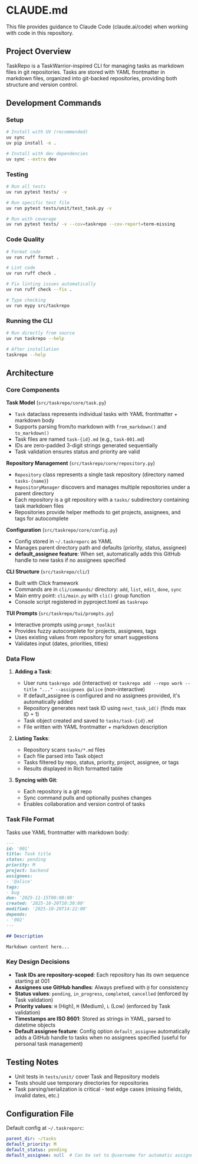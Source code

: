 # CLAUDE.md

This file provides guidance to Claude Code (claude.ai/code) when working with code in this repository.

## Project Overview

TaskRepo is a TaskWarrior-inspired CLI for managing tasks as markdown files in git repositories. Tasks are stored with YAML frontmatter in markdown files, organized into git-backed repositories, providing both structure and version control.

## Development Commands

### Setup
```bash
# Install with UV (recommended)
uv sync
uv pip install -e .

# Install with dev dependencies
uv sync --extra dev
```

### Testing
```bash
# Run all tests
uv run pytest tests/ -v

# Run specific test file
uv run pytest tests/unit/test_task.py -v

# Run with coverage
uv run pytest tests/ -v --cov=taskrepo --cov-report=term-missing
```

### Code Quality
```bash
# Format code
uv run ruff format .

# Lint code
uv run ruff check .

# Fix linting issues automatically
uv run ruff check --fix .

# Type checking
uv run mypy src/taskrepo
```

### Running the CLI
```bash
# Run directly from source
uv run taskrepo --help

# After installation
taskrepo --help
```

## Architecture

### Core Components

**Task Model** (`src/taskrepo/core/task.py`)
- `Task` dataclass represents individual tasks with YAML frontmatter + markdown body
- Supports parsing from/to markdown with `from_markdown()` and `to_markdown()`
- Task files are named `task-{id}.md` (e.g., `task-001.md`)
- IDs are zero-padded 3-digit strings generated sequentially
- Task validation ensures status and priority are valid

**Repository Management** (`src/taskrepo/core/repository.py`)
- `Repository` class represents a single task repository (directory named `tasks-{name}`)
- `RepositoryManager` discovers and manages multiple repositories under a parent directory
- Each repository is a git repository with a `tasks/` subdirectory containing task markdown files
- Repositories provide helper methods to get projects, assignees, and tags for autocomplete

**Configuration** (`src/taskrepo/core/config.py`)
- Config stored in `~/.taskreporc` as YAML
- Manages parent directory path and defaults (priority, status, assignee)
- **default_assignee feature**: When set, automatically adds this GitHub handle to new tasks if no assignees specified

**CLI Structure** (`src/taskrepo/cli/`)
- Built with Click framework
- Commands are in `cli/commands/` directory: `add`, `list`, `edit`, `done`, `sync`
- Main entry point: `cli/main.py` with `cli()` group function
- Console script registered in pyproject.toml as `taskrepo`

**TUI Prompts** (`src/taskrepo/tui/prompts.py`)
- Interactive prompts using `prompt_toolkit`
- Provides fuzzy autocomplete for projects, assignees, tags
- Uses existing values from repository for smart suggestions
- Validates input (dates, priorities, titles)

### Data Flow

1. **Adding a Task**:
   - User runs `taskrepo add` (interactive) or `taskrepo add --repo work --title "..." --assignees @alice` (non-interactive)
   - If default_assignee is configured and no assignees provided, it's automatically added
   - Repository generates next task ID using `next_task_id()` (finds max ID + 1)
   - Task object created and saved to `tasks/task-{id}.md`
   - File written with YAML frontmatter + markdown description

2. **Listing Tasks**:
   - Repository scans `tasks/*.md` files
   - Each file parsed into Task object
   - Tasks filtered by repo, status, priority, project, assignee, or tags
   - Results displayed in Rich formatted table

3. **Syncing with Git**:
   - Each repository is a git repo
   - Sync command pulls and optionally pushes changes
   - Enables collaboration and version control of tasks

### Task File Format

Tasks use YAML frontmatter with markdown body:

```markdown
---
id: '001'
title: Task title
status: pending
priority: M
project: backend
assignees:
- '@alice'
tags:
- bug
due: '2025-11-15T00:00:00'
created: '2025-10-20T10:30:00'
modified: '2025-10-20T14:22:00'
depends:
- '002'
---

## Description

Markdown content here...
```

### Key Design Decisions

- **Task IDs are repository-scoped**: Each repository has its own sequence starting at 001
- **Assignees use GitHub handles**: Always prefixed with `@` for consistency
- **Status values**: `pending`, `in_progress`, `completed`, `cancelled` (enforced by Task validation)
- **Priority values**: `H` (High), `M` (Medium), `L` (Low) (enforced by Task validation)
- **Timestamps are ISO 8601**: Stored as strings in YAML, parsed to datetime objects
- **Default assignee feature**: Config option `default_assignee` automatically adds a GitHub handle to tasks when no assignees specified (useful for personal task management)

## Testing Notes

- Unit tests in `tests/unit/` cover Task and Repository models
- Tests should use temporary directories for repositories
- Task parsing/serialization is critical - test edge cases (missing fields, invalid dates, etc.)

## Configuration File

Default config at `~/.taskreporc`:
```yaml
parent_dir: ~/tasks
default_priority: M
default_status: pending
default_assignee: null  # Can be set to @username for automatic assignment
```
